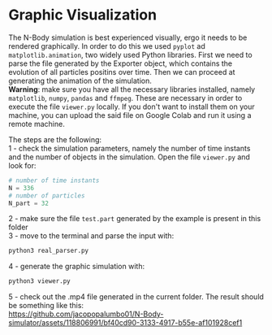 # Graphic Visualization
The N-Body simulation is best experienced visually, ergo it needs to be rendered graphically. In order to do this we used `pyplot` ad `matplotlib.animation`, two widely used Python libraries. First we need to parse the file generated by the Exporter object, which contains the evolution of all particles positins over time. Then we can proceed at generating the animation of the simulation. \
**Warning**: make sure you have all the necessary libraries installed, namely `matplotlib`, `numpy`, `pandas` and `ffmpeg`. These are necessary in order to execute the file `viewer.py` locally. If you don't want to install them on your machine, you can upload the said file on Google Colab and run it using a remote machine. 

The steps are the following: \
1 - check the simulation parameters, namely the number of time instants and the number of objects in the simulation.
Open the file `viewer.py` and look for:
```python
# number of time instants
N = 336
# number of particles
N_part = 32

```
2 - make sure the file `test.part` generated by the example is present in this folder \
3 - move to the terminal and parse the input with:
```bash
python3 real_parser.py
```
4 - generate the graphic simulation with:
```bash
python3 viewer.py 
```
5 - check out the .mp4 file generated in the current folder. The result should be something like this: \
https://github.com/jacopopalumbo01/N-Body-simulator/assets/118806991/bf40cd90-3133-4917-b55e-af101928cef1


